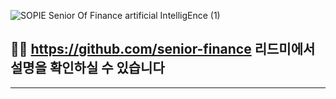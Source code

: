 ![SOPIE Senior Of Finance   artificial IntelligEnce (1)](https://github.com/user-attachments/assets/20cdc6d9-204c-4274-b759-c2e4f830d3ef)

## 📌📌 https://github.com/senior-finance 리드미에서 설명을 확인하실 수 있습니다

---
